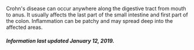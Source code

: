 Crohn's disease can occur anywhere along the digestive tract from mouth to anus. It usually affects the last part of the small intestine and first part of the colon. Inflammation can be patchy and may spread deep into the affected areas.

<h5>Information last updated January 12, 2019.</h5>
